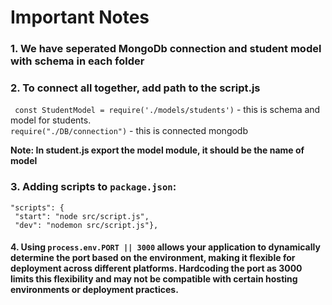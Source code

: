 # Important Notes 

### 1. We have seperated MongoDb connection and student model with schema in each folder

### 2. To connect all together, add path to the script.js 
` const StudentModel = require('./models/students')` - this is schema and model for students.  <br>
`require("./DB/connection")` - this is connected mongodb

**Note: In student.js export the model module, it should be the name of model**

### 3. Adding scripts to `package.json`: <br>
   ```  
   "scripts": { 
    "start": "node src/script.js",
    "dev": "nodemon src/script.js"},
   ```

#### 4. Using `process.env.PORT || 3000` allows your application to dynamically determine the port based on the environment, making it flexible for deployment across different platforms. Hardcoding the port as 3000 limits this flexibility and may not be compatible with certain hosting environments or deployment practices.
